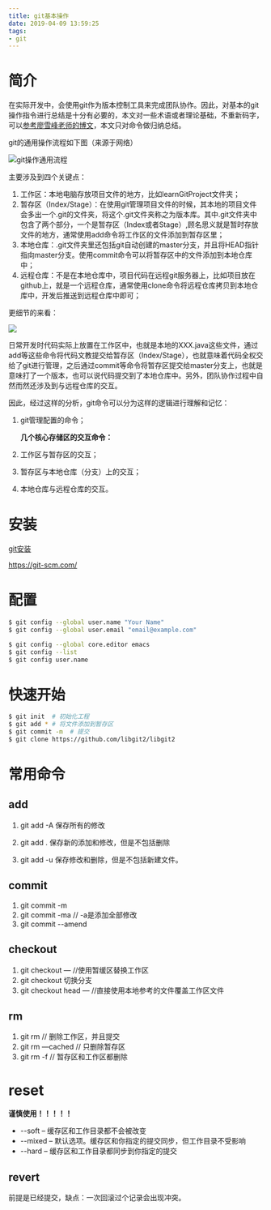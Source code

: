 ```yaml
---
title: git基本操作
date: 2019-04-09 13:59:25
tags:
- git
---
```


# 简介

在实际开发中，会使用git作为版本控制工具来完成团队协作。因此，对基本的git操作指令进行总结是十分有必要的，本文对一些术语或者理论基础，不重新码字，可以[参考廖雪峰老师的博文](https://link.juejin.im?target=https%3A%2F%2Fwww.liaoxuefeng.com%2Fwiki%2F0013739516305929606dd18361248578c67b8067c8c017b000)，本文只对命令做归纳总结。

git的通用操作流程如下图（来源于网络）



![git操作通用流程](https://user-gold-cdn.xitu.io/2018/4/25/162fcc0987bf1c0a)



主要涉及到四个关键点：

1. 工作区：本地电脑存放项目文件的地方，比如learnGitProject文件夹；
2. 暂存区（Index/Stage）：在使用git管理项目文件的时候，其本地的项目文件会多出一个.git的文件夹，将这个.git文件夹称之为版本库。其中.git文件夹中包含了两个部分，一个是暂存区（Index或者Stage）,顾名思义就是暂时存放文件的地方，通常使用add命令将工作区的文件添加到暂存区里；
3. 本地仓库：.git文件夹里还包括git自动创建的master分支，并且将HEAD指针指向master分支。使用commit命令可以将暂存区中的文件添加到本地仓库中；
4. 远程仓库：不是在本地仓库中，项目代码在远程git服务器上，比如项目放在github上，就是一个远程仓库，通常使用clone命令将远程仓库拷贝到本地仓库中，开发后推送到远程仓库中即可；

更细节的来看：



![](http://wumu.sciento.cn/img/162fcc0e7e711dc7.png)



日常开发时代码实际上放置在工作区中，也就是本地的XXX.java这些文件，通过add等这些命令将代码文教提交给暂存区（Index/Stage），也就意味着代码全权交给了git进行管理，之后通过commit等命令将暂存区提交给master分支上，也就是意味打了一个版本，也可以说代码提交到了本地仓库中。另外，团队协作过程中自然而然还涉及到与远程仓库的交互。

因此，经过这样的分析，git命令可以分为这样的逻辑进行理解和记忆：

1. git管理配置的命令；

   **几个核心存储区的交互命令：**

2. 工作区与暂存区的交互；

3. 暂存区与本地仓库（分支）上的交互；

4. 本地仓库与远程仓库的交互。

# 安装

[git安装](https://git-scm.com/book/zh/v1/%E8%B5%B7%E6%AD%A5-%E5%AE%89%E8%A3%85-Git)

https://git-scm.com/

# 配置

```bash
$ git config --global user.name "Your Name"
$ git config --global user.email "email@example.com"

$ git config --global core.editor emacs
$ git config --list
$ git config user.name
```

# 快速开始

```bash
$ git init  # 初始化工程
$ git add * # 将文件添加到暂存区
$ git commit -m  # 提交
$ git clone https://github.com/libgit2/libgit2
```

# 常用命令

## add

1. git add -A   保存所有的修改

2. git add .     保存新的添加和修改，但是不包括删除

3. git add -u   保存修改和删除，但是不包括新建文件。

## commit

1. git commit -m
2. git commit -ma   // -a是添加全部修改
3. git commit --amend

## checkout

1. git checkout — //使用暂缓区替换工作区
2. git checkout  切换分支
3. git checkout head — //直接使用本地参考的文件覆盖工作区文件

## rm

1. git rm  // 删除工作区，并且提交
2. git rm —cached  // 只删除暂存区
3. git rm -f   // 暂存区和工作区都删除

# reset

**谨慎使用！！！！！**

- --soft – 缓存区和工作目录都不会被改变
- --mixed – 默认选项。缓存区和你指定的提交同步，但工作目录不受影响
- --hard – 缓存区和工作目录都同步到你指定的提交

## revert

前提是已经提交，缺点：一次回滚过个记录会出现冲突。